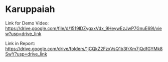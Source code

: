 # Karuppaiah

Link for Demo Video: https://drive.google.com/file/d/1519lDZygxxVdx_9HeywEzJwP7GnuE69I/view?usp=drive_link

Link in Report: https://drive.google.com/drive/folders/1jCQkZ2FzxVsQ1b3frXm7jQdfGYMk8SwY?usp=drive_link 
